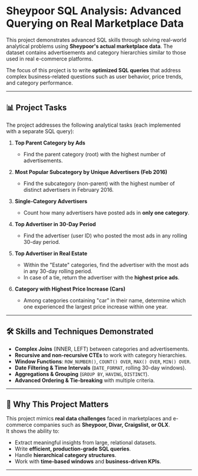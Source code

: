 # Sheypoor SQL Analysis: Advanced Querying on Real Marketplace Data  

This project demonstrates advanced SQL skills through solving real-world analytical problems using **Sheypoor's actual marketplace data**. The dataset contains advertisements and category hierarchies similar to those used in real e-commerce platforms.  

The focus of this project is to write **optimized SQL queries** that address complex business-related questions such as user behavior, price trends, and category performance.  

---

## 📊 Project Tasks  

The project addresses the following analytical tasks (each implemented with a separate SQL query):  

1. **Top Parent Category by Ads**  
   - Find the parent category (root) with the highest number of advertisements.  

2. **Most Popular Subcategory by Unique Advertisers (Feb 2016)**  
   - Find the subcategory (non-parent) with the highest number of distinct advertisers in February 2016.  

3. **Single-Category Advertisers**  
   - Count how many advertisers have posted ads in **only one category**.  

4. **Top Advertiser in 30-Day Period**  
   - Find the advertiser (user ID) who posted the most ads in any rolling 30-day period.  

5. **Top Advertiser in Real Estate**  
   - Within the "Estate" categories, find the advertiser with the most ads in any 30-day rolling period.  
   - In case of a tie, return the advertiser with the **highest price ads**.  

6. **Category with Highest Price Increase (Cars)**  
   - Among categories containing "car" in their name, determine which one experienced the largest price increase within one year.  

---

## 🛠️ Skills and Techniques Demonstrated  

- **Complex Joins** (INNER, LEFT) between categories and advertisements.  
- **Recursive and non-recursive CTEs** to work with category hierarchies.  
- **Window Functions**: `ROW_NUMBER()`, `COUNT() OVER`, `MAX() OVER`, `MIN() OVER`.  
- **Date Filtering & Time Intervals** (`DATE_FORMAT`, rolling 30-day windows).  
- **Aggregations & Grouping** (`GROUP BY`, `HAVING`, `DISTINCT`).  
- **Advanced Ordering & Tie-breaking** with multiple criteria.  

---

## 🚀 Why This Project Matters  

This project mimics **real data challenges** faced in marketplaces and e-commerce companies such as **Sheypoor, Divar, Craigslist, or OLX**.  
It shows the ability to:  
- Extract meaningful insights from large, relational datasets.  
- Write **efficient, production-grade SQL queries**.  
- Handle **hierarchical category structures**.  
- Work with **time-based windows** and **business-driven KPIs**.  

---


